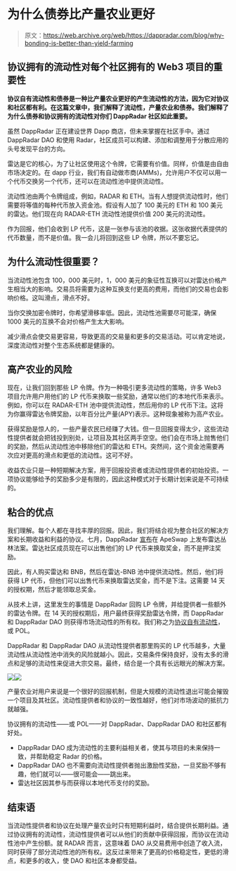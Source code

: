 # 为什么债券比产量农业更好

> 原文：<https://web.archive.org/web/https://dappradar.com/blog/why-bonding-is-better-than-yield-farming>

## 协议拥有的流动性对每个社区拥有的 Web3 项目的重要性

**协议自有流动性和债券是一种比产量农业更好的产生流动性的方法，因为它对协议和社区都有利。在这篇文章中，我们解释了流动性，产量农业和债券。我们解释了为什么债券和协议拥有的流动性对你们 DappRadar 社区如此重要。**

虽然 DappRadar 正在建设世界 Dapp 商店，但未来掌握在社区手中。通过 DappRadar DAO 和使用 Radar，社区成员可以构建、添加和调整用于分散应用的头号发现平台的方向。

雷达是它的核心，为了让社区使用这个令牌，它需要有价值。同样，价值是由自由市场决定的。在 dapp 行业，我们有自动做市商(AMMs)，允许用户不仅可以用一个代币交换另一个代币，还可以在流动性池中提供流动性。

流动性池由两个令牌组成，例如，RADAR 和 ETH。当有人想提供流动性时，他们需要将等值的每种代币放入资金池。假设有人加了 100 美元的 ETH 和 100 美元的雷达。他们现在向 RADAR-ETH 流动性池提供价值 200 美元的流动性。

作为回报，他们会收到 LP 代币，这是一张参与该池的收据。这张收据代表提供的代币数量，而不是价值。我一会儿将回到这些 LP 令牌，所以不要忘记。

## 为什么流动性很重要？

当流动性池包含 100，000 美元时，1，000 美元的象征性互换可以对雷达价格产生相当大的影响。交易员将需要为这种互换支付更高的费用，而他们的交易也会影响价格。这叫滑点，滑点不好。

当你交换加密令牌时，你希望滑移率低。因此，流动性池需要尽可能深，确保 1000 美元的互换不会对价格产生太大影响。

减少滑点会使交易更容易，导致更高的交易量和更多的交易活动。可以肯定地说，深度流动性对整个生态系统都是健康的。

## 高产农业的风险

现在，让我们回到那些 LP 令牌。作为一种吸引更多流动性的策略，许多 Web3 项目允许用户用他们的 LP 代币来换取一些奖励，通常以他们的本地代币来表示。例如，你可以在 RADAR-ETH 池中提供流动性，然后用你的 LP 代币下注。这将为你赢得雷达令牌奖励，以年百分比产量(APY)表示。这种现象被称为高产农业。

获得奖励是惊人的，一些产量农民已经赚了大钱。但一旦回报变得太少，这些流动性提供者就会把钱投到别处，让项目及其社区两手空空。他们会在市场上抛售他们的奖励，然后从流动性池中移除他们的雷达和 ETH。突然间，这个资金池需要再次应对更高的滑点和更低的流动性。这可不好。

收益农业只是一种短期解决方案，用于回报投资者或流动性提供者的初始投资。一项协议能够给予的奖励多少是有限的，因此这种模式对于长期计划来说是不可持续的。

## 粘合的优点

我们理解。每个人都在寻找丰厚的回报。因此，我们将结合视为整合社区的解决方案和长期收益和利益的协议。七月，DappRadar [宣布](https://web.archive.org/web/20221128091239/https://dappradar.com/blog/why-web3-projects-should-move-to-protocol-owned-liquidity)在 ApeSwap 上发布雷达丛林法案。雷达社区成员现在可以出售他们的 LP 代币来换取奖金，而不是押注奖励。

因此，有人购买雷达和 BNB，然后在雷达-BNB 池中提供流动性。然后，他们将获得 LP 代币，但他们可以出售代币来换取雷达奖金，而不是下注。这需要 14 天的授权期，然后才能领取总奖金。

从技术上讲，这里发生的事情是 DappRadar 回购 LP 令牌，并给提供者一些额外的雷达令牌。在 14 天的授权期后，用户最终获得奖励雷达令牌，而 DappRadar 和 DappRadar DAO 则获得市场流动性的所有权。我们称之为[协议自有流动性](https://web.archive.org/web/20221128091239/https://dappradar.com/blog/why-web3-projects-should-move-to-protocol-owned-liquidity)，或 POL。

DappRadar 和 DappRadar DAO 从流动性提供者那里购买的 LP 代币越多，大量流动性从流动性池中消失的风险就越小。因此，交易条件保持良好，没有太多的滑点和足够的流动性来促进大宗交易。最终，结合是一个具有长远眼光的解决方案。

![](img/737740dc6244f4efd945124bb3e8cb8d.png)![](img/54b87bbddec860d5a92f1f9522d4b0a2.png)

产量农业对用户来说是一个很好的回报机制，但是大规模的流动性退出可能会摧毁一个项目及其社区。流动性提供者和协议的一致性越好，他们对市场波动的抵抗力就越强。

协议拥有的流动性——或 POL——对 DappRadar、DappRadar DAO 和社区都有好处。

*   DappRadar DAO 成为流动性的主要利益相关者，使其与项目的未来保持一致，并帮助稳定 Radar 的价格。
*   DappRadar DAO 也不需要向流动性提供者抛出激励性奖励，一旦奖励不够有趣，他们就可以——很可能会——跳出来。
*   雷达社区因其参与而获得以本地代币支付的奖励。

## 结束语

当流动性提供者和协议在处理产量农业时只有短期利益时，结合提供长期利益。通过协议拥有的流动性，流动性提供者可以从他们的贡献中获得回报，而协议在流动性池中产生份额。就 RADAR 而言，这意味着 DAO 从交易费用中创造了收入流，同时获得了部分流动性池的所有权。这反过来带来了更高的价格稳定性，更低的滑点，和更多的收入，使 DAO 和社区本身都受益。